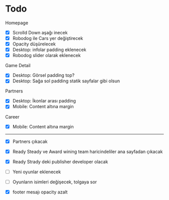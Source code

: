 # Todo

Homepage

- [x] Scrolld Down aşağı inecek
- [x] Robodog ile Cars yer değiştirecek
- [x] Opacity düşürelecek
- [x] Desktop: infolar padding eklenecek 
- [x] Robodog slider olarak eklenecek 

Game Detail

- [x] Desktop: Görsel padding top?
- [x] Desktop: Sağa sol padding statik sayfalar gibi olsun

Partners

- [x] Desktop: İkonlar arası padding
- [x] Mobile: Content altına margin

Career

- [x] Mobile: Content altına margin

---

- [x] Partners çıkacak
- [x] Ready Steady ve Award wining team haricindeliler ana sayfadan çıkacak
- [x] Ready Strady deki publisher developer olacak
- [ ] Yeni oyunlar eklenecek
- [ ] Oyunların isimleri değişecek, tolgaya sor
- [x] footer mesajı opacity azalt



